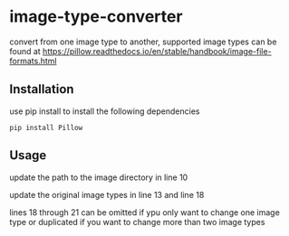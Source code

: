 # image-type-converter
convert from one image type to another, supported image types can be found at 
https://pillow.readthedocs.io/en/stable/handbook/image-file-formats.html

## Installation 
use pip install to install the following dependencies

`pip install Pillow`

## Usage 
update the path to the image directory in line 10

update the original image types in line 13 and line 18

lines 18 through 21 can be omitted if ypu only want to change one image type or duplicated if you want to change more than two image types
